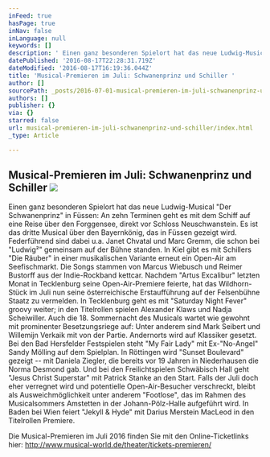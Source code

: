 ```yaml
---
inFeed: true
hasPage: true
inNav: false
inLanguage: null
keywords: []
description: ' Einen ganz besonderen Spielort hat das neue Ludwig-Musical "Der Schwanenprinz" in Füssen: An zehn Terminen geht es mit dem Schiff auf eine Reise über den Forggensee, direkt vor Schloss Neuschwanstein. Es ist das dritte Musical über den Bayernkönig, das in Füssen gezeigt wird. Federführend sind dabei u.a. Janet Chvatal und Marc Gremm, die schon bei "Ludwig²" gemeinsam auf der Bühne standen. In Kiel gibt es mit Schillers "Die Räuber" in einer musikalischen Variante erneut ein Open-Air am Seefischmarkt. Die Songs stammen von Marcus Wiebusch und Reimer Bustorff aus der Indie-Rockband kettcar. Nachdem "Artus Excalibur" letzten Monat in Tecklenburg seine Open-Air-Premiere feierte, hat das Wildhorn-Stück im Juli nun seine österreichische Erstaufführung auf der Felsenbühne Staatz zu vermelden. In Tecklenburg geht es mit "Saturday Night Fever" groovy weiter; in den Titelrollen spielen Alexander Klaws und Nadja Scheiwiller. Auch die 18. Sommernacht des Musicals wartet wie gewohnt mit prominenter Besetzungsriege auf: Unter anderem sind Mark Seibert und Willemijn Verkaik mit von der Partie. Andernorts wird auf Klassiker gesetzt. Bei den Bad Hersfelder Festspielen steht "My Fair Lady" mit Ex-"No-Angel" Sandy Mölling auf dem Spielplan. In Röttingen wird "Sunset Boulevard" gezeigt – mit Daniela Ziegler, die bereits vor 19 Jahren in Niederhausen die Norma Desmond gab. Und bei den Freilichtspielen Schwäbisch Hall geht "Jesus Christ Superstar" mit Patrick Stanke an den Start. Falls der Juli doch eher verregnet wird und potentielle Open-Air-Besucher verschreckt, bleibt als Ausweichmöglichkeit unter anderem "Footlose", das im Rahmen des Musicalsommers Amstetten in der Johann-Pölz-Halle aufgeführt wird. In Baden bei Wien feiert "Jekyll & Hyde" mit Darius Merstein MacLeod in den Titelrollen Premiere. '
datePublished: '2016-08-17T22:28:31.719Z'
dateModified: '2016-08-17T16:19:36.044Z'
title: 'Musical-Premieren im Juli: Schwanenprinz und Schiller '
author: []
sourcePath: _posts/2016-07-01-musical-premieren-im-juli-schwanenprinz-und-schiller.md
authors: []
publisher: {}
via: {}
starred: false
url: musical-premieren-im-juli-schwanenprinz-und-schiller/index.html
_type: Article

---
```

## Musical-Premieren im Juli: Schwanenprinz und Schiller ![](https://the-grid-user-content.s3-us-west-2.amazonaws.com/7b4d556a-4b4c-4637-8948-71094b416bb8.jpg)

Einen ganz besonderen Spielort hat das neue Ludwig-Musical "Der Schwanenprinz" in Füssen: An zehn Terminen geht es mit dem Schiff auf eine Reise über den Forggensee, direkt vor Schloss Neuschwanstein. Es ist das dritte Musical über den Bayernkönig, das in Füssen gezeigt wird. Federführend sind dabei u.a. Janet Chvatal und Marc Gremm, die schon bei "Ludwig²" gemeinsam auf der Bühne standen. In Kiel gibt es mit Schillers "Die Räuber" in einer musikalischen Variante erneut ein Open-Air am Seefischmarkt. Die Songs stammen von Marcus Wiebusch und Reimer Bustorff aus der Indie-Rockband kettcar. Nachdem "Artus Excalibur" letzten Monat in Tecklenburg seine Open-Air-Premiere feierte, hat das Wildhorn-Stück im Juli nun seine österreichische Erstaufführung auf der Felsenbühne Staatz zu vermelden. In Tecklenburg geht es mit "Saturday Night Fever" groovy weiter; in den Titelrollen spielen Alexander Klaws und Nadja Scheiwiller. Auch die 18\. Sommernacht des Musicals wartet wie gewohnt mit prominenter Besetzungsriege auf: Unter anderem sind Mark Seibert und Willemijn Verkaik mit von der Partie. Andernorts wird auf Klassiker gesetzt. Bei den Bad Hersfelder Festspielen steht "My Fair Lady" mit Ex-"No-Angel" Sandy Mölling auf dem Spielplan. In Röttingen wird "Sunset Boulevard" gezeigt -- mit Daniela Ziegler, die bereits vor 19 Jahren in Niederhausen die Norma Desmond gab. Und bei den Freilichtspielen Schwäbisch Hall geht "Jesus Christ Superstar" mit Patrick Stanke an den Start. Falls der Juli doch eher verregnet wird und potentielle Open-Air-Besucher verschreckt, bleibt als Ausweichmöglichkeit unter anderem "Footlose", das im Rahmen des Musicalsommers Amstetten in der Johann-Pölz-Halle aufgeführt wird. In Baden bei Wien feiert "Jekyll & Hyde" mit Darius Merstein MacLeod in den Titelrollen Premiere. 

Die Musical-Premieren im Juli 2016 finden Sie mit den Online-Ticketlinks hier: http://www.musical-world.de/theater/tickets-premieren/